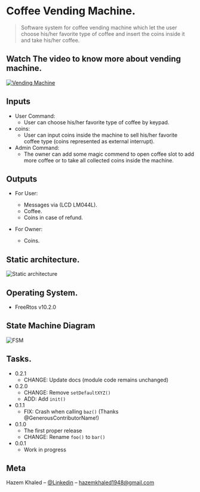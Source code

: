 # Coffee Vending Machine.
> Software system for coffee vending machine which let the user choose his/her favorite type of coffee and insert the coins inside it and take his/her coffee. 

## Watch The video to know more about vending machine.
[![Vending Machine](https://img.youtube.com/vi/2YR-EYTD62M/0.jpg)](https://www.youtube.com/watch?v=2YR-EYTD62M)


## Inputs

* User Command:
    * User can choose his/her favorite type of coffee by keypad.
* coins:
    * User can input coins inside the machine to sell his/her favorite coffee type (coins represented as external interrupt).
* Admin Command:
    * The owner can add some magic commend to open coffee slot to add more coffee or to take all collected coins inside the machine.
## Outputs

* For User:
    * Messages via (LCD LM044L).
    * Coffee.
    * Coins in case of refund.

* For Owner:
   * Coins.

## Static architecture.
![Static architecture](https://i.ibb.co/TrCbrkQ/State-Machine-Diagram.png)


## Operating System.
* FreeRtos v10.2.0

## State Machine Diagram
![FSM](https://i.ibb.co/TrCbrkQ/State-Machine-Diagram.png)


## Tasks.

* 0.2.1
    * CHANGE: Update docs (module code remains unchanged)
* 0.2.0
    * CHANGE: Remove `setDefaultXYZ()`  
    * ADD: Add `init()`
* 0.1.1
    * FIX: Crash when calling `baz()` (Thanks @GenerousContributorName!)
* 0.1.0
    * The first proper release
    * CHANGE: Rename `foo()` to `bar()`
* 0.0.1
    * Work in progress

## Meta

Hazem Khaled – [@Linkedin](https://www.linkedin.com/in/hazem-khaled-407b1b17a/) – hazemkhaled1948@gmail.com
